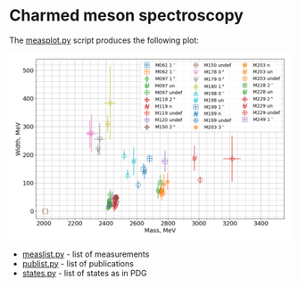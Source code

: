 # Charmed meson spectroscopy

The [measplot.py](measplot.py) script produces the following plot:

![spectrum plot](plots/mspec.png)

* [measlist.py](measlist.py) - list of measurements
* [publist.py](publist.py) - list of publications
* [states.py](states.py) - list of states as in PDG
